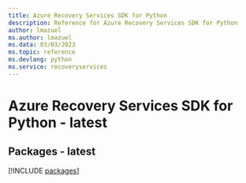 ```yaml
---
title: Azure Recovery Services SDK for Python
description: Reference for Azure Recovery Services SDK for Python
author: lmazuel
ms.author: lmazuel
ms.data: 03/03/2023
ms.topic: reference
ms.devlang: python
ms.service: recoveryservices
---
```

# Azure Recovery Services SDK for Python - latest
## Packages - latest
[!INCLUDE [packages](recovery-services-index.md)]